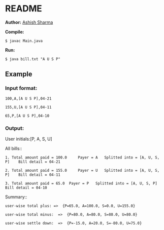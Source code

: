 # README

**Author:** [Ashish Sharma](http://www.accssharma.com)

**Compile:**

`$ javac Main.java`

**Run:**

`$ java bill.txt "A U S P"`

## Example

### Input format:

	100,A,[A U S P],04-21

	155,U,[A U S P],04-11

	65,P,[A U S P],04-10

### Output:

User initials:[P, A, S, U]

All bills::

	1. Total amount paid = 100.0	 Payer = A	 Splitted into = [A, U, S, P]	 Bill detail = 04-21

	2. Total amount paid = 155.0	 Payer = U	 Splitted into = [A, U, S, P]	 Bill detail = 04-11

	3. Total amount paid = 65.0	 Payer = P	 Splitted into = [A, U, S, P]	 Bill detail = 04-10

Summary::

	user-wise total plus: =>  {P=65.0, A=100.0, S=0.0, U=155.0}

	user-wise total minus:  =>  {P=80.0, A=80.0, S=80.0, U=80.0}

	user-wise settle down:  =>  {P=-15.0, A=20.0, S=-80.0, U=75.0}


